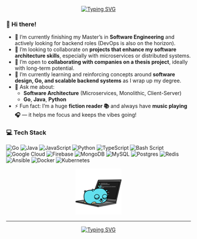 <p align="center">
  <!-- Typing SVG by DenverCoder1 - https://github.com/DenverCoder1/readme-typing-svg -->
  <a href=""><img src="https://readme-typing-svg.demolab.com?font=Fira+Code&size=35&duration=3000&pause=500&color=F25454&center=true&width=435&height=90&lines=Hey+I'm+Andr%C3%A9;Software+Engineer" alt="Typing SVG" /></a>
</p>

### 🦇 Hi there! 

- 🔭 I’m currently finishing my Master’s in **Software Engineering** and actively looking for backend roles (DevOps is also on the horizon).
- 👯 I’m looking to collaborate on **projects that enhance my software architecture skills**, especially with microservices or distributed systems.
- 🤝 I’m open to **collaborating with companies on a thesis project**, ideally with long-term potential.
- 🌱 I’m currently learning and reinforcing concepts around **software design, Go, and scalable backend systems** as I wrap up my degree.
- 💬 Ask me about:
  - **Software Architecture** (Microservices, Monolithic, Client-Server)
  - **Go**, **Java**, **Python**
- ⚡ Fun fact: I’m a huge **fiction reader 📚** and always have **music playing 🎧** — it helps me focus and keeps the vibes going!

### 💻 Tech Stack

![Go](https://img.shields.io/badge/go-%2300ADD8.svg?style=for-the-badge&logo=go&logoColor=white) ![Java](https://img.shields.io/badge/java-%23ED8B00.svg?style=for-the-badge&logo=openjdk&logoColor=white) ![JavaScript](https://img.shields.io/badge/javascript-%23323330.svg?style=for-the-badge&logo=javascript&logoColor=%23F7DF1E) ![Python](https://img.shields.io/badge/python-3670A0?style=for-the-badge&logo=python&logoColor=ffdd54) ![TypeScript](https://img.shields.io/badge/typescript-%23007ACC.svg?style=for-the-badge&logo=typescript&logoColor=white) ![Bash Script](https://img.shields.io/badge/bash_script-%23121011.svg?style=for-the-badge&logo=gnu-bash&logoColor=white) ![Google Cloud](https://img.shields.io/badge/GoogleCloud-%234285F4.svg?style=for-the-badge&logo=google-cloud&logoColor=white) ![Firebase](https://img.shields.io/badge/firebase-a08021?style=for-the-badge&logo=firebase&logoColor=ffcd34) ![MongoDB](https://img.shields.io/badge/MongoDB-%234ea94b.svg?style=for-the-badge&logo=mongodb&logoColor=white) ![MySQL](https://img.shields.io/badge/mysql-4479A1.svg?style=for-the-badge&logo=mysql&logoColor=white) ![Postgres](https://img.shields.io/badge/postgres-%23316192.svg?style=for-the-badge&logo=postgresql&logoColor=white) ![Redis](https://img.shields.io/badge/redis-%23DD0031.svg?style=for-the-badge&logo=redis&logoColor=white) ![Ansible](https://img.shields.io/badge/ansible-%231A1918.svg?style=for-the-badge&logo=ansible&logoColor=white) ![Docker](https://img.shields.io/badge/docker-%230db7ed.svg?style=for-the-badge&logo=docker&logoColor=white) ![Kubernetes](https://img.shields.io/badge/kubernetes-%23326ce5.svg?style=for-the-badge&logo=kubernetes&logoColor=white)

<p align="center">
  <img src="./gopher.png" alt="Gopher" style="width: 25%;">
</p>

---

<p align="center">
  <!-- Typing SVG by DenverCoder1 - https://github.com/DenverCoder1/readme-typing-svg -->
  <a href=""><img src="https://readme-typing-svg.demolab.com?font=Fira+Code&duration=3000&pause=500&color=F25454&center=true&width=435&lines=aligned+in+logic;driven+by+purpose;guided+by+passion;333" alt="Typing SVG" /></a>
</p>

